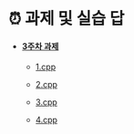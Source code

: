# ⏰ 과제 및 실습 답

- #### [3주차 과제](./3주차)

  - [1.cpp](./3주차/1.cpp)

  - [2.cpp](./3주차/2.cpp)

  - [3.cpp](./3주차/3.cpp)

  - [4.cpp](./3주차/4.cpp)

    

